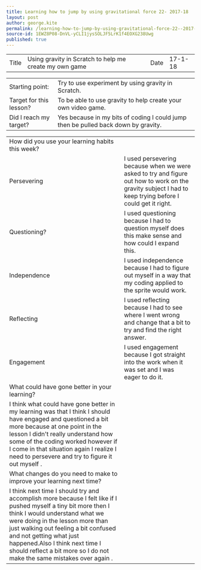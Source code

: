 ```yaml
---
title: Learning how to jump by using gravitational force 22- 2017-18
layout: post
author: george.kite
permalink: /learning-how-to-jump-by-using-gravitational-force-22--2017-18/
source-id: 1EWZ8P08-DnVL-yCLI1jysSOLJF5LrK1f4EOXG238Uwg
published: true
---
```

<table>
  <tr>
    <td>Title</td>
    <td>Using gravity in Scratch to help me create my own game</td>
    <td>Date</td>
    <td>17-1-18</td>
  </tr>
</table>


<table>
  <tr>
    <td>Starting point:</td>
    <td>Try to use experiment by using gravity in Scratch. </td>
  </tr>
  <tr>
    <td>Target for this lesson?</td>
    <td>To be able to use gravity to help create your own video game.</td>
  </tr>
  <tr>
    <td>Did I reach my target? </td>
    <td>Yes because in my bits of coding I could jump then be pulled back down by gravity.</td>
  </tr>
</table>


<table>
  <tr>
    <td>How did you use your learning habits this week?</td>
    <td></td>
  </tr>
  <tr>
    <td>Persevering</td>
    <td>I used persevering because when we were asked to try and figure out how to work on the gravity subject I had to keep trying before I could get it right.</td>
  </tr>
  <tr>
    <td>Questioning?</td>
    <td>I used questioning because I had to question myself does this make sense and how could I expand this.</td>
  </tr>
  <tr>
    <td>Independence</td>
    <td>I used independence because I had to figure out myself in a way that my coding applied to the sprite would work.</td>
  </tr>
  <tr>
    <td>Reflecting</td>
    <td>I used reflecting because I had to see where I went wrong and change that a bit to try and find the right answer.</td>
  </tr>
  <tr>
    <td>Engagement</td>
    <td>I used engagement because I got straight into the work when it was set and I was eager to do it.</td>
  </tr>
  <tr>
    <td>What could have gone better in your learning?</td>
    <td></td>
  </tr>
  <tr>
    <td>I think what could have gone better in my learning was that I think I should have engaged and questioned a bit more because at one point in the lesson I didn't really understand how some of the coding worked however if I come in that situation again I realize I need to persevere and try to figure it out myself .</td>
    <td></td>
  </tr>
  <tr>
    <td>What changes do you need to make to improve your learning next time?</td>
    <td></td>
  </tr>
  <tr>
    <td>I think next time I should try and accomplish more because I felt like if I pushed myself a tiny bit more then I think I would understand what we were doing in the lesson more than just walking out feeling a bit confused and not getting what just happened.Also I think next time I should reflect a bit more so I do not make the same mistakes over again .</td>
    <td></td>
  </tr>
</table>


